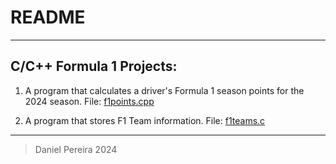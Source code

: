 # README

---

## C/C++ Formula 1 Projects:

1. A program that calculates a driver's Formula 1 season points for the 2024 season.
File: [f1points.cpp](./f1points/f1points.cpp)

2. A program that stores F1 Team information.
File: [f1teams.c](./f1teams/f1teams.c)

---

> Daniel Pereira 2024